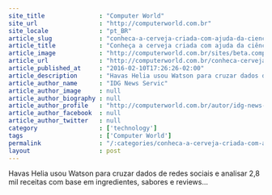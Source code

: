 ```yaml
---
site_title               : "Computer World"
site_url                 : "http://computerworld.com.br"
site_locale              : "pt_BR"
article_slug             : "conheca-a-cerveja-criada-com-ajuda-da-ciencia-de-dados"
article_title            : "Conheça a cerveja criada com ajuda da ciência de dados"
article_image            : "http://computerworld.com.br/sites/beta.computerworld.com.br/files/news_articles/0101_cerveja.png"
article_url              : "http://computerworld.com.br/conheca-cerveja-criada-com-ajuda-da-ciencia-de-dados"
article_published_at     : "2016-02-10T17:26:26-02:00"
article_description      : "Havas Helia usou Watson para cruzar dados de redes sociais e analisar 2,8 mil receitas com base em ingredientes, sabores e reviews..."
article_author_name      : "IDG News Servic"
article_author_image     : null
article_author_biography : null
article_author_profile   : "http://computerworld.com.br/autor/idg-news-service"
article_author_facebook  : null
article_author_twitter   : null
category                 : ['technology']
tags                     : ['Computer World']
permalink                : "/:categories/conheca-a-cerveja-criada-com-ajuda-da-ciencia-de-dados/"
layout                   : post
---
```


Havas Helia usou Watson para cruzar dados de redes sociais e analisar 2,8 mil receitas com base em ingredientes, sabores e reviews...
